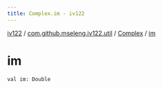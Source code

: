 ```yaml
---
title: Complex.im - iv122
---
```


[iv122](../../index.md) / [com.github.mseleng.iv122.util](../index.md) / [Complex](index.md) / [im](.)

# im

`val im: Double`